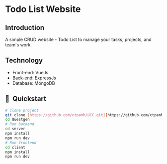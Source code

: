 # Todo List Website

## Introduction
A simple CRUD website - Todo List to manage your tasks, projects, and team's work.

## Technology
- Front-end: VueJs
- Back-end: ExpressJs
- Database: MongoDB

## 🚀  Quickstart
```bash
# clone project
git clone [https://github.com/ctpanh/UCC.git](https://github.com/ctpanh/UCC.git)
cd Questgen
# Run backend
cd server
npm install
npm run dev
# Run frontend
cd client
npm install
npm run dev
```
